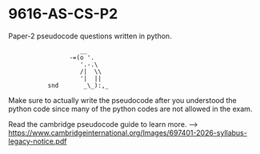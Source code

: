 # 9616-AS-CS-P2
Paper-2 pseudocode questions written in python.




                        __
                     -=(o '.
                        '.-.\
                        /|  \\
                        '|  ||
               snd       _\_):,_





Make sure to actually write the pseudocode after you understood the python code since many of the python codes are not allowed in the exam.

Read the cambridge pseudocode guide to learn more. 
  --> https://www.cambridgeinternational.org/Images/697401-2026-syllabus-legacy-notice.pdf
